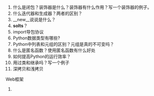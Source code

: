 1. 什么是闭包？装饰器是什么？装饰器有什么作用？写一个装饰器的例子。
2. 什么迭代器和生成器？两者的区别？
3. __new__说说是什么？
4. __solts__？
5. import导包协议
6. Python数据类型有哪些?
7. Python中列表和元组的区别？元组是真的不可变吗？
8. 什么是匿名函数？使用匿名函数有什么好处
9. 如何提高Python的运行效率？
10. 用过类和继承吗？写一个例子
11. 深拷贝和浅拷贝



Web框架

1.  
